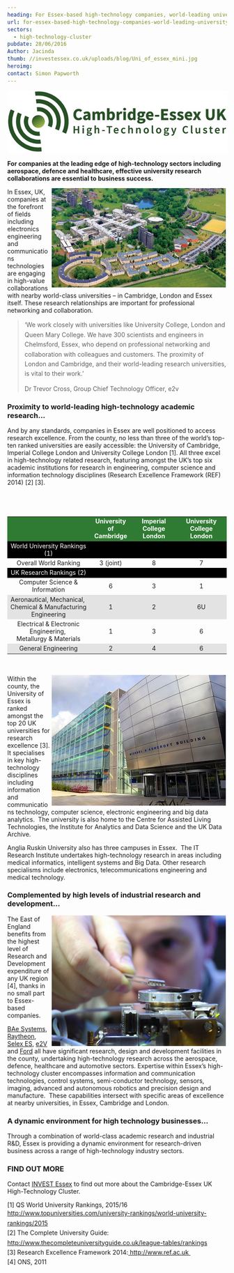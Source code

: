 ```yaml
---
heading: For Essex-based high-technology companies, world-leading university research is close at hand
url: for-essex-based-high-technology-companies-world-leading-university-research-is-close-at-hand
sectors:
  - high-technology-cluster 
pubdate: 28/06/2016
Author: Jacinda
thumb: //investessex.co.uk/uploads/blog/Uni_of_essex_mini.jpg
heroimg: 
contact: Simon Papworth
---
```

<p><img alt='Cambridge-Essex UK High Technology Cluster' src='../uploads/blog/CEUHTC_icon_landscape_600.jpg' style='width: 600px; margin-left: 2px; margin-right: 2px;'/></p><p><strong>For companies at the leading edge of high-technology sectors including aerospace, defence and healthcare, effective university research collaborations are essential to business success.</strong></p><p><img alt='Essex: a ‘UK top-20’ research university' src='../uploads/blog/Uni_of_Essex_700.jpg' style='width: 400px; height: 228px; margin-left: 2px; margin-right: 2px; float: right;'/>In Essex, UK, companies at the forefront of fields including electronics engineering and communications technologies are engaging in high-value collaborations with nearby world-class universities – in Cambridge, London and Essex itself. These research relationships are important for professional networking and collaboration. </p><blockquote><p><span style='line-height: 1.6;'>‘We work closely with universities like University College, London and Queen Mary College. We have 300 scientists and engineers in Chelmsford, Essex, who depend on professional networking and collaboration with colleagues and customers. The proximity of London and Cambridge, and their world-leading research universities, is vital to their work.’</span></p><p>Dr Trevor Cross, Group Chief Technology Officer, e2v</p></blockquote><h3>Proximity to world-leading high-technology academic research…</h3><p>And by any standards, companies in Essex are well positioned to access research excellence. From the county, no less than three of the world’s top-ten ranked universities are easily accessible: the University of Cambridge, Imperial College London and University College London [1]. All three excel in high-technology related research, featuring amongst the UK’s top six academic institutions for research in engineering, computer science and information technology disciplines (Research Excellence Framework (REF) 2014) [2] [3].</p><table border='0' cellpadding='3' cellspacing='0' style='width: 100%;'><caption><p style='text-align: center;'> </p></caption><tbody><tr bgcolor='#307b33'><td style='text-align: center;'> </td><td style='text-align: center;'><strong><span style='color:#FFFFFF;'>University of<br/>			Cambridge</span></strong></td><td style='text-align: center;'><strong><span style='color:#FFFFFF;'>Imperial College<br/>			London</span></strong></td><td style='text-align: center;'><strong><span style='color:#FFFFFF;'>University College<br/>			London</span></strong></td></tr><tr bgcolor='#000000'><td style='text-align: center;'><span style='color:#FFFFFF;'>World University Rankings (1)</span></td><td style='text-align: center;'> </td><td style='text-align: center;'> </td><td style='text-align: center;'> </td></tr><tr><td style='text-align: center;'>Overall World Ranking</td><td style='text-align: center;'>3 (joint)</td><td style='text-align: center;'>8</td><td style='text-align: center;'>7</td></tr><tr bgcolor='#000000'><td style='text-align: center;'><span style='color:#FFFFFF;'>UK Research Rankings (2)</span></td><td style='text-align: center;'> </td><td style='text-align: center;'> </td><td style='text-align: center;'> </td></tr><tr><td style='text-align: center;'>Computer Science &amp; Information</td><td style='text-align: center;'>6</td><td style='text-align: center;'>3</td><td style='text-align: center;'>1</td></tr><tr bgcolor='#e3e3e3'><td style='text-align: center;'>Aeronautical, Mechanical, <br/>			Chemical &amp; Manufacturing<br/>			Engineering</td><td style='text-align: center;'>1</td><td style='text-align: center;'>2</td><td style='text-align: center;'>6U</td></tr><tr><td style='text-align: center;'>Electrical &amp; Electronic Engineering, <br/>			Metallurgy &amp; Materials</td><td style='text-align: center;'>1</td><td style='text-align: center;'>3</td><td style='text-align: center;'>6</td></tr><tr bgcolor='#e3e3e3'><td style='text-align: center;'>General Engineering</td><td style='text-align: center;'>2</td><td style='text-align: center;'>4</td><td style='text-align: center;'>6</td></tr></tbody></table><p><br/><br/><img alt='Anglia Ruskin University' src='../uploads/blog/ARU_Lord_Ashcroft_Bldg_400.jpg' style='width: 400px; height: 300px; margin-left: 2px; margin-right: 2px; float: right;'/>Within the county, the University of Essex is ranked amongst the top 20 UK universities for research excellence [3]. It specialises in key high-technology disciplines including information and communications technology, computer science, electronic engineering and big data analytics.  The university is also home to the Centre for Assisted Living Technologies, the Institute for Analytics and Data Science and the UK Data Archive.</p><p>Anglia Ruskin University also has three campuses in Essex.  The IT Research Institute undertakes high-technology research in areas including medical informatics, intelligent systems and Big Data. Other research specialisms include electronics, telecommunications engineering and medical technology.</p><h3>Complemented by high levels of industrial research and development… </h3><p><img alt='e2v' src='../uploads/blog/e2v_people_at_work_700.jpg' style='width: 400px; height: 300px; margin-left: 2px; margin-right: 2px; float: right;'/>The East of England benefits from the highest level of Research and Development expenditure of any UK region [4], thanks in no small part to Essex-based companies.</p><p><a href='http://investessex.co.uk/studies/case-studies/bae-systems' target='_blank'>BAe Systems</a>, <a href='http://investessex.co.uk/studies/case-studies/raytheon-company' target='_blank'>Raytheon</a>, <a href='http://investessex.co.uk/studies/case-studies/selex-galileo' target='_blank'>Selex ES</a>, <a href='http://investessex.co.uk/studies/case-studies/e2v-technologies' target='_blank'>e2V</a> and <a href='http://investessex.co.uk/studies/case-studies/ford1' target='_blank'>Ford</a> all have significant research, design and development facilities in the county, undertaking high-technology research across the aerospace, defence, healthcare and automotive sectors. Expertise within Essex’s high-technology cluster encompasses information and communication technologies, control systems, semi-conductor technology, sensors, imaging, advanced and autonomous robotics and precision design and manufacture.  These capabilities intersect with specific areas of excellence at nearby universities, in Essex, Cambridge and London.</p><h3>A dynamic environment for high technology businesses…</h3><p>Through a combination of world-class academic research and industrial R&amp;D, Essex is providing a dynamic environment for research-driven business across a range of high-technology industry sectors.</p><h3>FIND OUT MORE</h3><p>Contact <a href='http://www.investessex.co.uk/' target='_blank'>INVEST Essex</a> to find out more about the Cambridge-Essex UK High-Technology Cluster.</p><p>[1] QS World University Rankings, 2015/16<br/><span style='line-height: 1.6;'><a href='http://www.topuniversities.com/university-rankings/world-university-rankings/2015' target='_blank'>http://www.topuniversities.com/university-rankings/world-university-rankings/2015</a></span><br/><span style='line-height: 1.6;'>[2] The Complete University Guide:</span><br/><span style='line-height: 1.6;'><a href='http://www.thecompleteuniversityguide.co.uk/league-tables/rankings' target='_blank'>http://www.thecompleteuniversityguide.co.uk/league-tables/rankings</a></span><br/><span style='line-height: 1.6;'>[3] Research Excellence Framework 2014:<a href='http://www.ref.ac.uk' target='_blank'> http://www.ref.ac.uk </a></span><br/><span style='line-height: 1.6;'>[4] ONS, 2011</span></p><table border='0' cellpadding='0' cellspacing='0' style='width:667px;' width='667'><tbody><tr></tr></tbody></table>